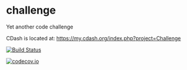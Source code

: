 # challenge
Yet another code challenge

CDash is located at: 
https://my.cdash.org/index.php?project=Challenge


[![Build Status](https://travis-ci.org/gatkinso/challenge.svg?branch=master)](https://travis-ci.org/gatkinso/challenge)

[![codecov.io](https://codecov.io/gh/gatkinso/challenge/coverage.svg?branch=master)](https://codecov.io/gh/gatkinso/challenge?branch=master)

